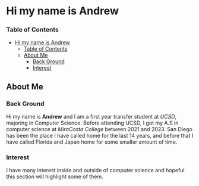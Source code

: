 # Hi my name is Andrew
### Table of Contents
- [Hi my name is Andrew](#hi-my-name-is-andrew)
    - [Table of Contents](#table-of-contents)
  - [About Me](#about-me)
    - [Back Ground](#back-ground)
    - [Interest](#interest)

## About Me
###  Back Ground
Hi my name is **Andrew** and I am a first year transfer student at *UCSD*, majoring in Computer Science. Before attending UCSD, I got my A.S in computer science at *MiraCosta College* between 2021 and 2023. San Diego has been the place I have called home for the last 14 years, and before that I have called  Florida and Japan home for some smaller amount of time.
### Interest
I have many interest inside and outside of computer science and hopeful this section will highlight some of them.